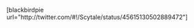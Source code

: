 <html><body><p>[blackbirdpie url="http://twitter.com/#!/Scytale/status/45615130502889472"]</p></body></html>